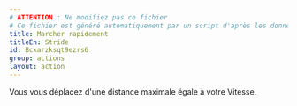 ```yaml
---
# ATTENTION : Ne modifiez pas ce fichier
# Ce fichier est généré automatiquement par un script d'après les données du module Foundry VTT officiel et de sa traduction
title: Marcher rapidement
titleEn: Stride
id: Bcxarzksqt9ezrs6
group: actions
layout: action
---
```

<p>Vous vous déplacez d'une distance maximale égale à votre Vitesse.</p>

